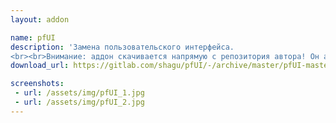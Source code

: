 ```yaml
---
layout: addon

name: pfUI
description: 'Замена пользовательского интерфейса.
<br><br>Внимание: аддон скачивается напрямую с репозитория автора! Он активно разрабатывается в настоящее время, поэтому обновляйте его хотя бы раз в месяц, чтобы иметь самую свежую версию.'
download_url: https://gitlab.com/shagu/pfUI/-/archive/master/pfUI-master.zip

screenshots:
 - url: /assets/img/pfUI_1.jpg
 - url: /assets/img/pfUI_2.jpg
---
```

